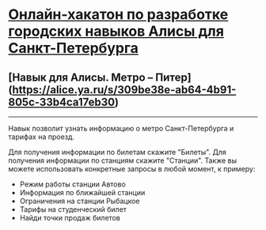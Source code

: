 # [Онлайн-хакатон по разработке городских навыков Алисы для Санкт-Петербурга](https://events.yandex.ru/events/online-hakathon-spb)

## [Навык для Алисы. Метро – Питер] (https://alice.ya.ru/s/309be38e-ab64-4b91-805c-33b4ca17eb30)

---
Навык позволит узнать информацию о метро Санкт-Петербурга и тарифах на проезд.

Для получения информации по билетам скажите "Билеты".
Для получения информации по станциям скажите "Станции".
Также вы можете использовать конкретные запросы в любой момент, к примеру:
- Режим работы станции Автово
- Информация по ближайшей станции
- Ограничения на станции Рыбацкое
- Тарифы на студенческий билет
- Найди точки продаж билетов